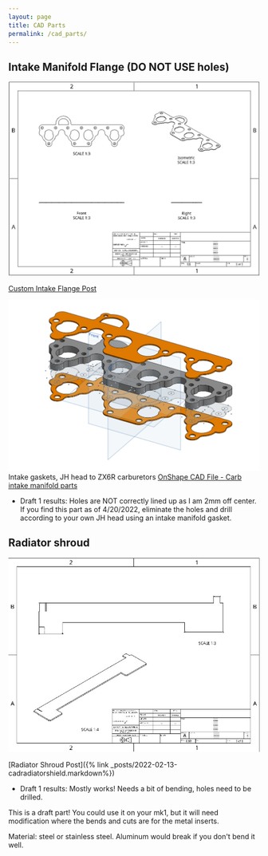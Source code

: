 ```yaml
---
layout: page
title: CAD Parts
permalink: /cad_parts/
---
```


## Intake Manifold Flange (DO NOT USE holes)
![Custom Intake Flange](/assets/img/cad_flange.jpg)

[Custom Intake Flange Post](https://www.sudoyashi.com/fixleakscad)

![JH Intake Manifold to ZX6R](/assets/img/cad-intakezx6r.png)
Intake gaskets, JH head to ZX6R carburetors
[OnShape CAD File - Carb intake manifold parts](https://cad.onshape.com/documents/7a32fc010341001fefe680a2/w/5cf5bc94a9890883c066f328/e/a17692b2dd5bad247ca9204a)

- Draft 1 results: Holes are NOT correctly lined up as I am 2mm off center. If you find this part as of 4/20/2022, eliminate the holes and drill according to your own JH head using an intake manifold gasket.


## Radiator shroud
![Radiator shroud draft, drawing not to scale](/assets/img/cad_radiatorshroud.jpg)

[Radiator Shroud Post]({% link _posts/2022-02-13-cadradiatorshield.markdown%})

- Draft 1 results: Mostly works! Needs a bit of bending, holes need to be drilled.

This is a draft part! You could use it on your mk1, but it will need modification where the bends and cuts are for the metal inserts.

Material: steel or stainless steel. Aluminum would break if you don't bend it well.
